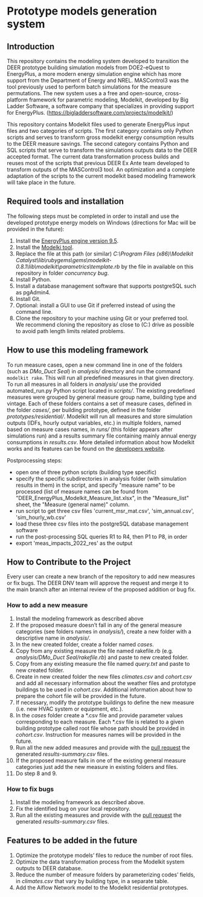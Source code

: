 # Prototype models generation system

## Introduction
This repository contains the modeling system developed to transition the DEER prototype building simulation models from DOE2-eQuest to EnergyPlus, a more modern energy simulation engine which has more support from the Department of Energy and NREL. MASControl3 was the tool previously used to perform batch simulations for the measure permutations. The new system uses a a free and open-source, cross-platform framework for parametric modeling, Modelkit, developed by Big Ladder Software, a software company that specializes in providing support for EnergyPlus. (https://bigladdersoftware.com/projects/modelkit/)

This repository contains Modelkit files used to generate EnergyPlus input files and two categories of scripts. The first category contains only Python scripts and serves to transform gross modelkit energy consumption results to the DEER measure savings. The second category contains Python and SQL scripts that serve to transform the simulations outputs data to the DEER accepted format. The current data transformation process builds and reuses most of the scripts that previous DEER Ex Ante team developed to transform outputs of the MASControl3 tool. An optimization and a complete adaptation of the scripts to the current modelkit based modeling framework will take place in the future.

## Required tools and installation
The following steps must be completed in order to install and use the developed prototype energy models on Windows (directions for Mac will be provided in the future):
1.	Install the [EnergyPlus engine version 9.5](https://github.com/NREL/EnergyPlus/releases/tag/v9.5.0).
2.	Install the [Modelki tool](https://share.bigladdersoftware.com/files/modelkit-catalyst-0.7.0.exe).
3.	Replace the file at this path (or similar) _C:\Program Files (x86)\Modelkit Catalyst\lib\rubygems\gems\modelkit-0.8.1\lib\modelkit\parametrics\template.rb_ by the file in available on this repository in folder _concurrency bug_.
4.	Install Python.
5.	Install a database management software that supports postgreSQL such as pgAdmin4.
7.	Install Git.
8.	Optional: install a GUI to use Git if preferred instead of using the command line.
9.	Clone the repository to your machine using Git or your preferred tool. We recommend cloning the repository as close to (C:) drive as possible to avoid path length limits related problems.

## How to use this modeling framework
To run measure cases, open a new command line in one of the folders (such as _DMo_Duct Seal_) in _analysis/_ directory and run the command `modelkit rake`. This will run all predefined measures in that given directory. To run all measures in all folders in _analysis/_ use the provided automated_run.py Python script located in _scripts/_. The existing predefined measures were grouped by general measure group name, building type and vintage. Each of these folders contains a set of measure cases, defined in the folder _cases/_, per building prototype, defined in the folder _prototypes/residential/_. Modelkit will run all measures and store simulation outputs (IDFs, hourly output variables, etc.) in multiple folders, named based on measure cases names, in _runs/_ (this folder appears after simulations run) and a results summary file containing mainly annual energy consumptions in _results.csv_. More detailed information about how Modelkit works and its features can be found on the [developers website](https://bigladdersoftware.com/projects/modelkit/).

Postprocessing steps:
+ open one of three python scripts (building type specific)
+ specify the specific subdirectories in analysis folder (with simulation results in them) in the script, and specify "measure name" to be processed (list of measure names can be found from "DEER_EnergyPlus_Modelkit_Measure_list.xlsx", in the "Measure_list" sheet, the "Measure (general name)" column.
+ run script to get three csv files 'current_msr_mat.csv', 'sim_annual.csv', 'sim_hourly_wb.csv'
+ load these three csv files into the postgreSQL database management software
+ run the post-processing SQL queries R1 to R4, then P1 to P8, in order
+ export 'meas_impacts_2022_res' as the output

## How to Contribute to the Project
Every user can create a new branch of the repository to add new measures or fix bugs. The DEER DNV team will approve the request and merge it to the main branch after an internal review of the proposed addition or bug fix.

### How to add a new measure
1. Install the modeling framework as described above
2. If the proposed measure doesn’t fall in any of the general measure categories (see folders names in _analysis/_), create a new folder with a descriptive name in _analysis/_.
3. In the new created folder, create a folder named _cases_.
4. Copy from any existing measure the file named rakefile.rb (e.g. _analysis/DMo_Duct Seal/rakefile.rb_) and paste to new created folder.
5. Copy from any existing measure the file named _query.txt_ and paste to new created folder.
6. Create in new created folder the new files _climates.csv_ and _cohort.csv_ and add all necessary information about the weather files and prototype buildings to be used in _cohort.csv_. Additional information about how to prepare the cohort file will be provided in the future.
7. If necessary, modify the prototype buildings to define the new measure (i.e. new HVAC system or equipment, etc.).
8. In the _cases_ folder create a *.csv file and provide parameter values corresponding to each measure. Each *.csv file is related to a given building prototype called root file whose path should be provided in _cohort.csv_. Instruction for measures names will be provided in the future.
9. Run all the new added measures and provide with the [pull request](https://docs.github.com/en/pull-requests/collaborating-with-pull-requests/proposing-changes-to-your-work-with-pull-requests/about-pull-requests) the generated _results-summary.csv_ files.
10. If the proposed measure falls in one of the existing general measure categories just add the new measure in existing folders and files.
11. Do step 8 and 9.

### How to fix bugs
1. Install the modeling framework as described above.
2. Fix the identified bug on your local repository.
3. Run all the existing measures and provide with the [pull request](https://docs.github.com/en/pull-requests/collaborating-with-pull-requests/proposing-changes-to-your-work-with-pull-requests/about-pull-requests) the generated _results-summary.csv_ files.

## Features to be added in the future
1. Optimize the prototype models’ files to reduce the number of root files.
2. Optimize the data transformation process from the Modelkit system outputs to DEER database.
3. Reduce the number of measure folders by parameterizing codes’ fields, in _climates.csv_ that vary by building type, in a separate table.
4. Add the Aiflow Network model to the Modelkit residential prototypes.

